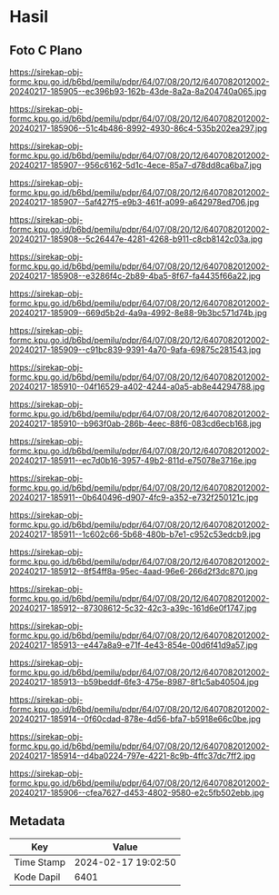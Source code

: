 # Hasil

## Foto C Plano

https://sirekap-obj-formc.kpu.go.id/b6bd/pemilu/pdpr/64/07/08/20/12/6407082012002-20240217-185905--ec396b93-162b-43de-8a2a-8a204740a065.jpg

https://sirekap-obj-formc.kpu.go.id/b6bd/pemilu/pdpr/64/07/08/20/12/6407082012002-20240217-185906--51c4b486-8992-4930-86c4-535b202ea297.jpg

https://sirekap-obj-formc.kpu.go.id/b6bd/pemilu/pdpr/64/07/08/20/12/6407082012002-20240217-185907--956c6162-5d1c-4ece-85a7-d78dd8ca6ba7.jpg

https://sirekap-obj-formc.kpu.go.id/b6bd/pemilu/pdpr/64/07/08/20/12/6407082012002-20240217-185907--5af427f5-e9b3-461f-a099-a642978ed706.jpg

https://sirekap-obj-formc.kpu.go.id/b6bd/pemilu/pdpr/64/07/08/20/12/6407082012002-20240217-185908--5c26447e-4281-4268-b911-c8cb8142c03a.jpg

https://sirekap-obj-formc.kpu.go.id/b6bd/pemilu/pdpr/64/07/08/20/12/6407082012002-20240217-185908--e3286f4c-2b89-4ba5-8f67-fa4435f66a22.jpg

https://sirekap-obj-formc.kpu.go.id/b6bd/pemilu/pdpr/64/07/08/20/12/6407082012002-20240217-185909--669d5b2d-4a9a-4992-8e88-9b3bc571d74b.jpg

https://sirekap-obj-formc.kpu.go.id/b6bd/pemilu/pdpr/64/07/08/20/12/6407082012002-20240217-185909--c91bc839-9391-4a70-9afa-69875c281543.jpg

https://sirekap-obj-formc.kpu.go.id/b6bd/pemilu/pdpr/64/07/08/20/12/6407082012002-20240217-185910--04f16529-a402-4244-a0a5-ab8e44294788.jpg

https://sirekap-obj-formc.kpu.go.id/b6bd/pemilu/pdpr/64/07/08/20/12/6407082012002-20240217-185910--b963f0ab-286b-4eec-88f6-083cd6ecb168.jpg

https://sirekap-obj-formc.kpu.go.id/b6bd/pemilu/pdpr/64/07/08/20/12/6407082012002-20240217-185911--ec7d0b16-3957-49b2-811d-e75078e3716e.jpg

https://sirekap-obj-formc.kpu.go.id/b6bd/pemilu/pdpr/64/07/08/20/12/6407082012002-20240217-185911--0b640496-d907-4fc9-a352-e732f250121c.jpg

https://sirekap-obj-formc.kpu.go.id/b6bd/pemilu/pdpr/64/07/08/20/12/6407082012002-20240217-185911--1c602c66-5b68-480b-b7e1-c952c53edcb9.jpg

https://sirekap-obj-formc.kpu.go.id/b6bd/pemilu/pdpr/64/07/08/20/12/6407082012002-20240217-185912--8f54ff8a-95ec-4aad-96e6-266d2f3dc870.jpg

https://sirekap-obj-formc.kpu.go.id/b6bd/pemilu/pdpr/64/07/08/20/12/6407082012002-20240217-185912--87308612-5c32-42c3-a39c-161d6e0f1747.jpg

https://sirekap-obj-formc.kpu.go.id/b6bd/pemilu/pdpr/64/07/08/20/12/6407082012002-20240217-185913--e447a8a9-e71f-4e43-854e-00d6f41d9a57.jpg

https://sirekap-obj-formc.kpu.go.id/b6bd/pemilu/pdpr/64/07/08/20/12/6407082012002-20240217-185913--b59beddf-6fe3-475e-8987-8f1c5ab40504.jpg

https://sirekap-obj-formc.kpu.go.id/b6bd/pemilu/pdpr/64/07/08/20/12/6407082012002-20240217-185914--0f60cdad-878e-4d56-bfa7-b5918e66c0be.jpg

https://sirekap-obj-formc.kpu.go.id/b6bd/pemilu/pdpr/64/07/08/20/12/6407082012002-20240217-185914--d4ba0224-797e-4221-8c9b-4ffc37dc7ff2.jpg

https://sirekap-obj-formc.kpu.go.id/b6bd/pemilu/pdpr/64/07/08/20/12/6407082012002-20240217-185906--cfea7627-d453-4802-9580-e2c5fb502ebb.jpg


## Metadata

| Key        | Value               |
| ---------- | ------------------- |
| Time Stamp | 2024-02-17 19:02:50 |
| Kode Dapil | 6401                |



